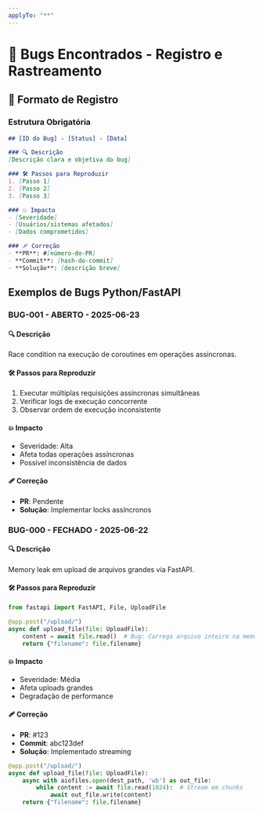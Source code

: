 ```yaml
---
applyTo: "**"
---
```

# 🐛 Bugs Encontrados - Registro e Rastreamento

## 🎯 Formato de Registro

### Estrutura Obrigatória
```markdown
## [ID do Bug] - [Status] - [Data]

### 🔍 Descrição
[Descrição clara e objetiva do bug]

### 🛠️ Passos para Reproduzir
1. [Passo 1]
2. [Passo 2]
3. [Passo 3]

### 💥 Impacto
- [Severidade]
- [Usuários/sistemas afetados]
- [Dados comprometidos]

### 🩹 Correção
- **PR**: #[número-do-PR]
- **Commit**: [hash-do-commit]
- **Solução**: [descrição breve]
```

## Exemplos de Bugs Python/FastAPI

### BUG-001 - ABERTO - 2025-06-23

#### 🔍 Descrição
Race condition na execução de coroutines em operações assíncronas.

#### 🛠️ Passos para Reproduzir
1. Executar múltiplas requisições assíncronas simultâneas
2. Verificar logs de execução concorrente
3. Observar ordem de execução inconsistente

#### 💥 Impacto
- Severidade: Alta
- Afeta todas operações assíncronas
- Possível inconsistência de dados

#### 🩹 Correção
- **PR**: Pendente
- **Solução**: Implementar locks assíncronos

### BUG-000 - FECHADO - 2025-06-22

#### 🔍 Descrição
Memory leak em upload de arquivos grandes via FastAPI.

#### 🛠️ Passos para Reproduzir
```python
from fastapi import FastAPI, File, UploadFile

@app.post("/upload/")
async def upload_file(file: UploadFile):
    content = await file.read()  # Bug: Carrega arquivo inteiro na memória
    return {"filename": file.filename}
```

#### 💥 Impacto
- Severidade: Média
- Afeta uploads grandes
- Degradação de performance

#### 🩹 Correção
- **PR**: #123
- **Commit**: abc123def
- **Solução**: Implementado streaming
```python
@app.post("/upload/")
async def upload_file(file: UploadFile):
    async with aiofiles.open(dest_path, 'wb') as out_file:
        while content := await file.read(1024):  # Stream em chunks
            await out_file.write(content)
    return {"filename": file.filename}
```
